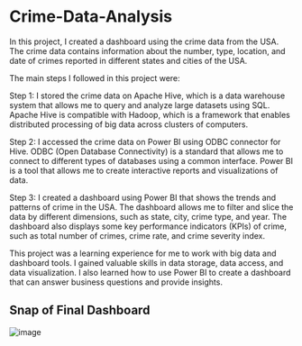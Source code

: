 # Crime-Data-Analysis

In this project, I created a dashboard using the crime data from the USA. The crime data contains information about the number, type, location, and date of crimes reported in different states and cities of the USA.

The main steps I followed in this project were:

Step 1: I stored the crime data on Apache Hive, which is a data warehouse system that allows me to query and analyze large datasets using SQL. Apache Hive is compatible with Hadoop, which is a framework that enables distributed processing of big data across clusters of computers.

Step 2: I accessed the crime data on Power BI using ODBC connector for Hive. ODBC (Open Database Connectivity) is a standard that allows me to connect to different types of databases using a common interface. Power BI is a tool that allows me to create interactive reports and visualizations of data.

Step 3: I created a dashboard using Power BI that shows the trends and patterns of crime in the USA. The dashboard allows me to filter and slice the data by different dimensions, such as state, city, crime type, and year. The dashboard also displays some key performance indicators (KPIs) of crime, such as total number of crimes, crime rate, and crime severity index.

This project was a learning experience for me to work with big data and dashboard tools. I gained valuable skills in data storage, data access, and data visualization. I also learned how to use Power BI to create a dashboard that can answer business questions and provide insights.

## Snap of Final Dashboard
![image](https://github.com/NADIRHUSSAIN11/Crime-Data-Analysis/assets/89727973/af5349ea-4c8c-4409-870b-2002608130a9)

